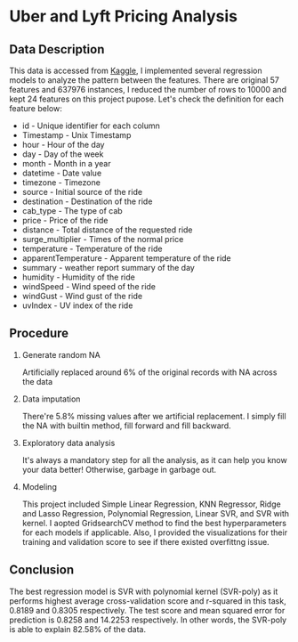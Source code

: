 # Uber and Lyft Pricing Analysis
## Data Description

This data is accessed from [Kaggle](https://www.kaggle.com/brllrb/uber-and-lyft-dataset-boston-ma), I implemented several regression models to analyze the pattern between the features. There are original 57 features and 637976 instances, I reduced the number of rows to 10000 and kept 24 features on this project pupose. Let's check the definition for each feature below:
- id - Unique identifier for each column
- Timestamp - Unix Timestamp
- hour - Hour of the day
- day - Day of the week
- month - Month in a year
- datetime - Date value
- timezone - Timezone
- source - Initial source of the ride
- destination - Destination of the ride
- cab_type - The type of cab
- price - Price of the ride
- distance - Total distance of the requested ride
- surge_multiplier - Times of the normal price
- temperature - Temperature of the ride
- apparentTemperature - Apparent temperature of the ride
- summary - weather report summary of the day
- humidity - Humidity of the ride
- windSpeed - Wind speed of the ride
- windGust - Wind gust of the ride
- uvIndex - UV index of the ride

## Procedure
1. Generate random NA

   Artificially replaced around 6% of the original records with NA across the data
   
2. Data imputation

   There're 5.8% missing values after we artificial replacement. I simply fill the NA with builtin method, fill forward and fill backward.
   
3. Exploratory data analysis

   It's always a mandatory step for all the analysis, as it can help you know your data better! Otherwise, garbage in garbage out.
   
4. Modeling

   This project included Simple Linear Regression, KNN Regressor, Ridge and Lasso Regression, Polynomial Regression, Linear SVR, and SVR with kernel. I aopted GridsearchCV method to find the best hyperparameters for each models if applicable. Also, I provided the visualizations for their training and validation score to see if there existed overfittng issue.
   
## Conclusion
The best regression model is SVR with polynomial kernel (SVR-poly) as it performs highest average cross-validation score and r-squared in this task, 0.8189 and 0.8305 respectively. The test score and mean squared error for prediction is 0.8258 and 14.2253 respectively. In other words, the SVR-poly is able to explain 82.58% of the data.
